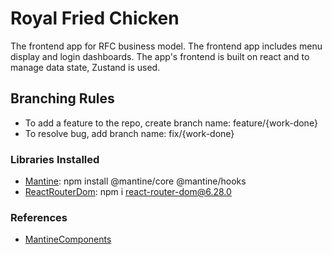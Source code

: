 # Royal Fried Chicken

The frontend app for RFC business model. The frontend app includes menu display and login dashboards. The app's frontend is built on react and to manage data state, Zustand is used.

## Branching Rules

- To add a feature to the repo, create branch name: feature/{work-done}
- To resolve bug, add branch name: fix/{work-done}

### Libraries Installed

- [Mantine](https://mantine.dev/guides/vite/): npm install @mantine/core @mantine/hooks
- [ReactRouterDom](https://www.npmjs.com/package/react-router-dom/v/6.0.2): npm i react-router-dom@6.28.0

### References

- [MantineComponents](https://ui.mantine.dev/)

<!-- "rewrites": [{ "source": "/(.*)", "destination": "/" }], -->
